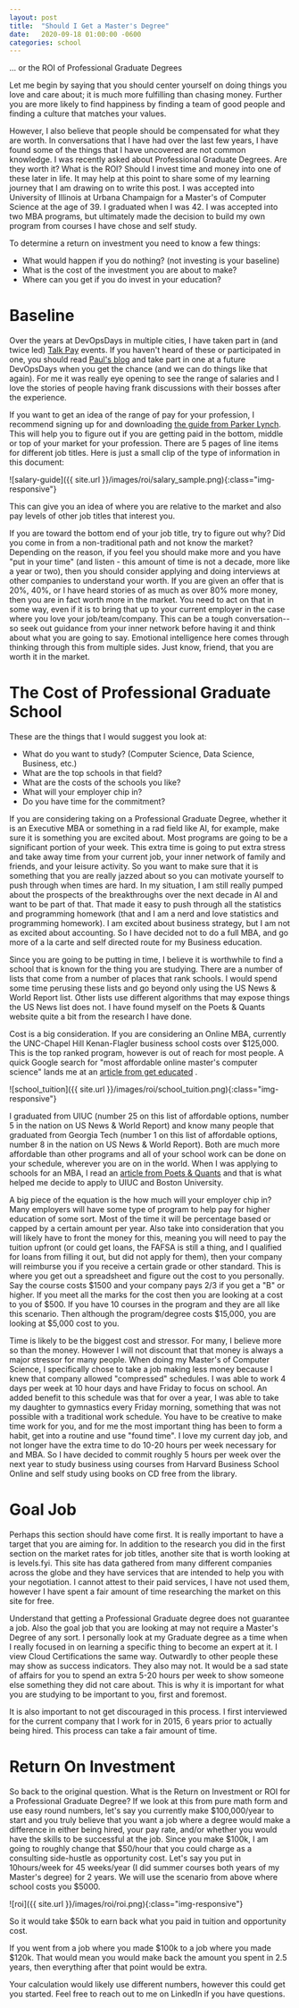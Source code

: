 ```yaml
---
layout: post
title:  "Should I Get a Master's Degree"
date:   2020-09-18 01:00:00 -0600
categories: school
---
```


... or the ROI of Professional Graduate Degrees

Let me begin by saying that you should center yourself on doing things you love and care about; it is much more fulfilling than chasing money. Further you are more likely to find happiness by finding a team of good people and finding a culture that matches your values.

However, I also believe that people should be compensated for what they are worth. In conversations that I have had over the last few years, I have found some of the things that I have uncovered are not common knowledge.  I was recently asked about Professional Graduate Degrees. Are they worth it? What is the ROI? Should I invest time and money into one of these later in life. It may help at this point to share some of my learning journey that I am drawing on to write this post. I was accepted into University of Illinois at Urbana Champaign for a Master's of Computer Science at the age of 39. I graduated when I was 42. I was accepted into two MBA programs, but ultimately made the decision to build my own program from courses I have chose and self study.

To determine a return on investment you need to know a few things:
* What would happen if you do nothing? (not investing is your baseline)
* What is the cost of the investment you are about to make?
* Where can you get if you do invest in your education?

# Baseline

Over the years at DevOpsDays in multiple cities, I have taken part in (and twice led) [Talk Pay](https://medium.com/@jpaulreed/talking-pay-in-the-public-square-70e588f54c8) events.  If you haven't heard of these or participated in one, you should read [Paul's blog](https://medium.com/@jpaulreed/talking-pay-in-the-public-square-70e588f54c8) and take part in one at a future DevOpsDays when you get the chance (and we can do things like that again). For me it was really eye opening to see the range of salaries and I love the stories of people having frank discussions with their bosses after the experience.

If you want to get an idea of the range of pay for your profession, I recommend signing up for and downloading [the guide from Parker Lynch](https://www.parkerlynch.com/resources/salary-guide/). This will help you to figure out if you are getting paid in the bottom, middle or top of your market for your profession. There are 5 pages of line items for different job titles. Here is just a small clip of the type of information in this document:

![salary-guide]({{ site.url }}/images/roi/salary_sample.png){:class="img-responsive"}

This can give you an idea of where you are relative to the market and also pay levels of other job titles that interest you.

If you are toward the bottom end of your job title, try to figure out why? Did you come in from a non-traditional path and not know the market? Depending on the reason, if you feel you should make more and you have "put in your time" (and listen - this amount of time is not a decade, more like a year or two), then you should consider applying and doing interviews at other companies to understand your worth. If you are given an offer that is 20%, 40%, or I have heard stories of as much as over 80% more money, then you are in fact worth more in the market. You need to act on that in some way, even if it is to bring that up to your current employer in the case where you love your job/team/company. This can be a tough conversation--so seek out guidance from your inner network before having it and think about what you are going to say. Emotional intelligence here comes through thinking through this from multiple sides. Just know, friend, that you are worth it in the market.

# The Cost of Professional Graduate School

These are the things that I would suggest you look at:

* What do you want to study? (Computer Science, Data Science, Business, etc.)
* What are the top schools in that field?
* What are the costs of the schools you like?
* What will your employer chip in?
* Do you have time for the commitment?

If you are considering taking on a Professional Graduate Degree, whether it is an Executive MBA or something in a rad field like AI, for example, make sure it is something you are excited about. Most programs are going to be a significant portion of your week. This extra time is going to put extra stress and take away time from your current job, your inner network of family and friends, and your leisure activity.  So you want to make sure that it is something that you are really jazzed about so you can motivate yourself to push through when times are hard. In my situation, I am still really pumped about the prospects of the breakthroughs over the next decade in AI and want to be part of that. That made it easy to push through all the statistics and programming homework (that and I am a nerd and love statistics and programming homework). I am excited about business strategy, but I am not as excited about accounting. So I have decided not to do a full MBA, and go more of a la carte and self directed route for my Business education.

Since you are going to be putting in time, I believe it is worthwhile to find a school that is known for the thing you are studying. There are a number of lists that come from a number of places that rank schools. I would spend some time perusing these lists and go beyond only using the US News & World Report list. Other lists use different algorithms that may expose things the US News list does not. I have found myself on the Poets & Quants website quite a bit from the research I have done. 

Cost is a big consideration.  If you are considering an Online MBA, currently the UNC-Chapel Hill Kenan-Flagler business school costs over $125,000. This is the top ranked program, however is out of reach for most people. A quick Google search for "most affordable online master's computer science" lands me at an [article from get educated](https://www.geteducated.com/online-college-ratings-and-rankings/best-buy-lists/online-masters-computer-science-it-degree/) . 

![school_tuition]({{ site.url }}/images/roi/school_tuition.png){:class="img-responsive"}

I graduated from UIUC (number 25 on this list of affordable options, number 5 in the nation on US News & World Report) and know many people that graduated from Georgia Tech (number 1 on this list of affordable options, number 8 in the nation on US News & World Report). Both are much more affordable than other programs and all of your school work can be done on your schedule, wherever you are on in the world.  When I was applying to schools for an MBA, I read an [article from Poets & Quants](https://poetsandquants.com/2019/10/01/the-best-low-cost-online-mbas/) and that is what helped me decide to apply to UIUC and Boston University.

A big piece of the equation is the how much will your employer chip in? Many employers will have some type of program to help pay for higher education of some sort. Most of the time it will be percentage based or capped by a certain amount per year. Also take into consideration that you will likely have to front the money for this, meaning you will need to pay the tuition upfront (or could get loans, the FAFSA is still a thing, and I qualified for loans from filling it out, but did not apply for them), then your company will reimburse you if you receive a certain grade or other standard. This is where you get out a spreadsheet and figure out the cost to you personally. Say the course costs $1500 and your company pays 2/3 if you get a "B" or higher. If you meet all the marks for the cost then you are looking at a cost to you of $500. If you have 10 courses in the program and they are all like this scenario. Then although the program/degree costs $15,000, you are looking at $5,000 cost to you.

Time is likely to be the biggest cost and stressor. For many, I believe more so than the money. However I will not discount that that money is always a major stressor for many people. When doing my Master's of Computer Science, I specifically chose to take a job making less money because I knew that company allowed "compressed" schedules. I was able to work 4 days per week at 10 hour days and have Friday to focus on school. An added benefit to this schedule was that for over a year, I was able to take my daughter to gymnastics every Friday morning, something that was not possible with a traditional work schedule. You have to be creative to make time work for you, and for me the most important thing has been to form a habit, get into a routine and use "found time".  I love my current day job, and not longer have the extra time to do 10-20 hours per week necessary for and MBA. So I have decided to commit roughly 5 hours per week over the next year to study business using courses from Harvard Business School Online and self study using books on CD free from the library.

# Goal Job

Perhaps this section should have come first. It is really important to have a target that you are aiming for. In addition to the research you did in the first section on the market rates for job titles, another site that is worth looking at is levels.fyi. This site has data gathered from many different companies across the globe and they have services that are intended to help you with your negotiation. I cannot attest to their paid services, I have not used them, however I have spent a fair amount of time researching the market on this site for free.

Understand that getting a Professional Graduate degree does not guarantee a job. Also the goal job that you are looking at may not require a Master's Degree of any sort. I personally look at my Graduate degree as a time when I really focused in on learning a specific thing to become an expert at it. I view Cloud Certifications the same way. Outwardly to other people these may show as success indicators. They also may not. It would be a sad state of affairs for you to spend an extra 5-20 hours per week to show someone else something they did not care about. This is why it is important for what you are studying to be important to you, first and foremost.

It is also important to not get discouraged in this process. I first interviewed for the current company that I work for in 2015, 6 years prior to actually being hired. This process can take a fair amount of time.

# Return On Investment

So back to the original question. What is the Return on Investment or ROI for a Professional Graduate Degree?  If we look at this from pure math form and use easy round numbers, let's say you currently make $100,000/year to start and you truly believe that you want a job where a degree would make a difference in either being hired, your pay rate, and/or whether you would have the skills to be successful at the job. Since you make $100k, I am going to roughly change that $50/hour that you could charge as a consulting side-hustle as opportunity cost. Let's say you put in 10hours/week for 45 weeks/year (I did summer courses both years of my Master's degree) for 2 years. We will use the scenario from above where school costs you $5000.

![roi]({{ site.url }}/images/roi/roi.png){:class="img-responsive"}

So it would take $50k to earn back what you paid in tuition and opportunity cost.

If you went from a job where you made $100k to a job where you made $120k. That would mean you would make back the amount you spent in 2.5 years, then everything after that point would be extra.

Your calculation would likely use different numbers, however this could get you started. Feel free to reach out to me on LinkedIn if you have questions.

